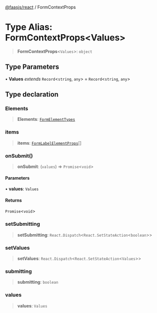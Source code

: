 [@faasjs/react](../README.md) / FormContextProps

# Type Alias: FormContextProps\<Values\>

> **FormContextProps**\<`Values`\>: `object`

## Type Parameters

• **Values** *extends* `Record`\<`string`, `any`\> = `Record`\<`string`, `any`\>

## Type declaration

### Elements

> **Elements**: [`FormElementTypes`](FormElementTypes.md)

### items

> **items**: [`FormLabelElementProps`](FormLabelElementProps.md)[]

### onSubmit()

> **onSubmit**: (`values`) => `Promise`\<`void`\>

#### Parameters

• **values**: `Values`

#### Returns

`Promise`\<`void`\>

### setSubmitting

> **setSubmitting**: `React.Dispatch`\<`React.SetStateAction`\<`boolean`\>\>

### setValues

> **setValues**: `React.Dispatch`\<`React.SetStateAction`\<`Values`\>\>

### submitting

> **submitting**: `boolean`

### values

> **values**: `Values`
